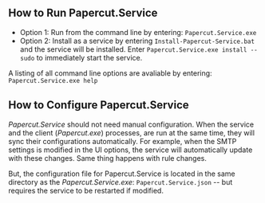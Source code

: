## How to Run Papercut.Service

- Option 1:
Run from the command line by entering: `Papercut.Service.exe`
- Option 2: Install as a service by entering `Install-Papercut-Service.bat` and the service will be installed. Enter `Papercut.Service.exe install --sudo` to immediately start the service.

A listing of all command line options are avaliable by entering: `Papercut.Service.exe help`

## How to Configure Papercut.Service

_Papercut.Service_ should not need manual configuration. When the service and the client (_Papercut.exe_) processes, are run at the same time, they will sync their configurations automatically. For example, when the SMTP settings is modified in the UI options, the service will automatically update with these changes. Same thing happens with rule changes.

 But, the configuration file for Papercut.Service is located in the same directory as the _Papercut.Service.exe_: `Papercut.Service.json` -- but requires the service to be restarted if modified. 
